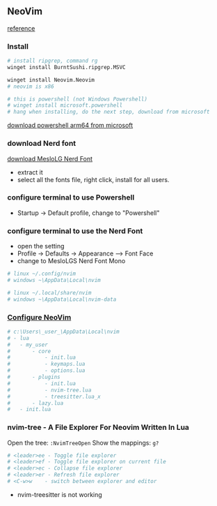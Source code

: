 ## NeoVim
[reference](https://blog.nikfp.com/how-to-install-and-set-up-neovim-on-windows)



### Install
```bash
# install ripgrep, command rg
winget install BurntSushi.ripgrep.MSVC

winget install Neovim.Neovim
# neovim is x86

# this is powershell (not Windows Powershell)
# winget install microsoft.powershell
# hang when installing, do the next step, download from microsoft
```
[download powershell arm64 from microsoft](https://learn.microsoft.com/en-us/powershell/scripting/install/installing-powershell-on-windows?view=powershell-7.4#msi)

### download Nerd font
[download MesloLG Nerd Font](https://www.nerdfonts.com/font-downloads) 
- extract it
- select all the fonts file, right click, install for all users.

### configure terminal to use Powershell
- Startup -> Default profile, change to "Powershell"

### configure terminal to use the Nerd Font
- open the setting
- Profile -> Defaults -> Appearance --> Font Face
- change to MesloLGS Nerd Font Mono

```bash
# linux ~/.config/nvim
# windows ~\AppData\Local\nvim

# linux ~/.local/share/nvim
# windows ~\AppData\Local\nvim-data
```

### [Configure NeoVim](https://www.josean.com/posts/how-to-setup-neovim-2024)
```bash
# c:\Users\_user_\AppData\Local\nvim
# - lua
#   - my_user
#       - core
#           - init.lua
#           - keymaps.lua
#           - options.lua
#       - plugins
#           - init.lua
#           - nvim-tree.lua
#           - treesitter.lua_x
#       - lazy.lua
#   - init.lua
```

### nvim-tree - A File Explorer For Neovim Written In Lua
Open the tree: `:NvimTreeOpen`
Show the mappings: `g?`
```bash
# <leader>ee - Toggle file explorer
# <leader>ef - Toggle file explorer on current file
# <leader>ec - Collapse file explorer
# <leader>er - Refresh file explorer
# <C-w>w    - switch between explorer and editor
```

- nvim-treesitter is not working 

